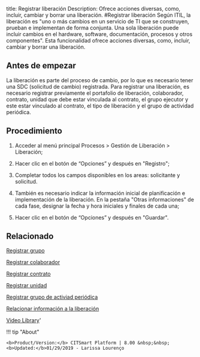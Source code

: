 title:  Registrar liberación 
Description: Ofrece acciones diversas, como, incluir, cambiar y borrar una liberación.
#Registrar liberación
Según ITIL, la liberación es "uno o más cambios en un servicio de TI que se construyen, prueban e implementan de forma conjunta. Una sola liberación puede incluir cambios en el hardware, software, documentación, procesos y otros componentes".
Esta funcionalidad ofrece acciones diversas, como, incluir, cambiar y borrar una liberación.

Antes de empezar
----------------

La liberación es parte del proceso de cambio, por lo que es
necesario tener una SDC (solicitud de cambio) registrada. Para registrar una
liberación, es necesario registrar previamente el portafolio de
liberación, colaborador, contrato, unidad que debe estar vinculada al contrato,
el grupo ejecutor y este estar vinculado al contrato, el tipo de liberación y el
grupo de actividad periódica.

Procedimiento
-------------

1.  Acceder al menú principal Procesos \> Gestión de Liberación \> Liberación;

2.  Hacer clic en el botón de “Opciones” y después en "Registro";

3.  Completar todos los campos disponibles en los areas: solicitante y
    solicitud.

4.  También es necesario indicar la información inicial de planificación e
    implementación de la liberación. En la pestaña "Otras informaciones" de cada
    fase, designar la fecha y hora iniciales y finales de cada una;

5.  Hacer clic en el botón de “Opciones” y después en "Guardar".

Relacionado
---------------

[Registrar grupo](/es-es/citsmart-platform-8/initial-settings/access-settings/user/register-groups.html)

[Registrar colaborador](/es-es/citsmart-platform-8/initial-settings/access-settings/user/register-employee.html)

[Registrar contrato](/es-es/citsmart-platform-8/additional-features/contract-management/use/register-contract.html)

[Registrar unidad](/es-es/citsmart-platform-8/platform-administration/region-and-language/register-unit.html)

[Registrar grupo de activiad periódica](/es-es/citsmart-platform-8/additional-features/automation-of-operation/configuration/periodic-activity-group.html)

[Relacionar información a la liberación](/es-es/citsmart-platform-8/processes/release/use/relate-information-to-release.html)

<i class='fa fa-youtube-play  fa-2x' style='color:#97ce17;vertical-align: middle;'> </i> [Video Library](https://www.youtube.com/playlist?list=PLB5qK2uzf2RPdiRF4nIuCkAvXedNFV-af)'

!!! tip "About"

    <b>Product/Version:</b> CITSmart Platform | 8.00 &nbsp;&nbsp;
    <b>Updated:</b>01/29/2019 - Larissa Lourenço
